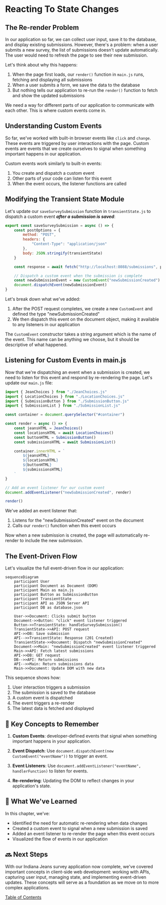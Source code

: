 # Reacting To State Changes

## The Re-render Problem

In our application so far, we can collect user input, save it to the database, and display existing submissions. However, there's a problem: when a user submits a new survey, the list of submissions doesn't update automatically. The user would need to refresh the page to see their new submission.

Let's think about why this happens:

1. When the page first loads, our `render()` function in `main.js` runs, fetching and displaying all submissions
2. When a user submits a form, we save the data to the database
3. But nothing tells our application to re-run the `render()` function to fetch and show the updated submissions

We need a way for different parts of our application to communicate with each other. This is where custom events come in.

## Understanding Custom Events

So far, we've worked with built-in browser events like `click` and `change`. These events are triggered by user interactions with the page. Custom events are events that we create ourselves to signal when something important happens in our application.

Custom events work similarly to built-in events:
1. You create and dispatch a custom event
2. Other parts of your code can listen for this event
3. When the event occurs, the listener functions are called

## Modifying the Transient State Module

Let's update our `saveSurveySubmission` function in `transientState.js` to dispatch a custom event ***after a submission is saved***:

```javascript
export const saveSurveySubmission = async () => {
    const postOptions = {
        method: "POST",
        headers: {
            "Content-Type": "application/json"
        },
        body: JSON.stringify(transientState)
    }

    const response = await fetch("http://localhost:8088/submissions", postOptions)

    // Dispatch a custom event when the submission is complete
    const newSubmissionEvent = new CustomEvent("newSubmissionCreated")
    document.dispatchEvent(newSubmissionEvent)
}
```

Let's break down what we've added:

1. After the POST request completes, we create a new `CustomEvent` and defined the type "newSubmissionCreated"
2. We then dispatch this event on the document object, making it available to any listeners in our application

The `CustomEvent` constructor takes a string argument which is the name of the event. This name can be anything we choose, but it should be descriptive of what happened.

## Listening for Custom Events in main.js

Now that we're dispatching an event when a submission is created, we need to listen for this event and respond by re-rendering the page. Let's update our `main.js` file:

```javascript
import { JeanChoices } from "./JeanChoices.js"
import { LocationChoices } from "./LocationChoices.js"
import { SubmissionButton } from "./SubmissionButton.js"
import { SubmissionList } from "./SubmissionList.js"

const container = document.querySelector("#container")

const render = async () => {
    const jeansHTML = JeanChoices()
    const locationsHTML = await LocationChoices()
    const buttonHTML = SubmissionButton()
    const submissionsHTML = await SubmissionList()

    container.innerHTML = `
        ${jeansHTML}
        ${locationsHTML}
        ${buttonHTML}
        ${submissionsHTML}
    `
}

// Add an event listener for our custom event
document.addEventListener("newSubmissionCreated", render)

render()
```

We've added an event listener that:
1. Listens for the "newSubmissionCreated" event on the document
2. Calls our `render()` function when this event occurs

Now when a new submission is created, the page will automatically re-render to include the new submission.

## The Event-Driven Flow

Let's visualize the full event-driven flow in our application:

```mermaid
sequenceDiagram
    participant User
    participant Document as Document (DOM)
    participant Main as main.js
    participant Button as SubmissionButton
    participant TransientState
    participant API as JSON Server API
    participant DB as database.json
    
    User->>Document: Clicks submit button
    Document->>Button: "click" event listener triggered
    Button->>TransientState: handleSurveySubmission()
    TransientState->>API: POST request
    API->>DB: Save submission
    API-->>TransientState: Response (201 Created)
    TransientState->>Document: Dispatch "newSubmissionCreated"
    Document->>Main: "newSubmissionCreated" event listener triggered
    Main->>API: Fetch latest submissions
    API->>DB: GET request
    DB-->>API: Return submissions
    API-->>Main: Return submissions data
    Main->>Document: Update DOM with new data
```

This sequence shows how:
1. User interaction triggers a submission
2. The submission is saved to the database
3. A custom event is dispatched
4. The event triggers a re-render
5. The latest data is fetched and displayed

## 📓 Key Concepts to Remember

1. **Custom Events**: developer-defined events that signal when something important happens in your application.

2. **Event Dispatch**: Use `document.dispatchEvent(new CustomEvent("eventName"))` to trigger an event.

3. **Event Listeners**: Use `document.addEventListener("eventName", handlerFunction)` to listen for events.

4. **Re-rendering**: Updating the DOM to reflect changes in your application's state.

## 📝 What We've Learned

In this chapter, we've:
- Identified the need for automatic re-rendering when data changes
- Created a custom event to signal when a new submission is saved
- Added an event listener to re-render the page when this event occurs
- Visualized the flow of events in our application

## 🔜 Next Steps

With our Indiana Jeans survey application now complete, we've covered important concepts in client-side web development: working with APIs, capturing user input, managing state, and implementing event-driven updates. These concepts will serve as a foundation as we move on to more complex applications.

[Table of Contents](../README.md)